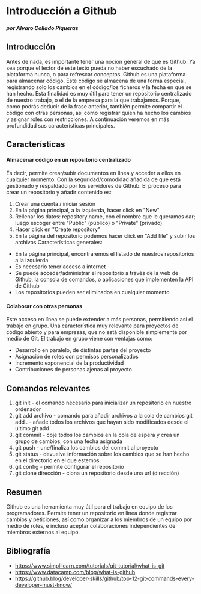 # Introducción a Github
#### _por Alvaro Collado Piqueras_

## Introducción
Antes de nada, es importante tener una noción general de qué es Github. Ya sea porque el lector de este texto pueda no haber escuchado de la plataforma nunca, o para refrescar conceptos.
Github es una plataforma para almacenar código. Este código se almacena de una forma especial, registrando solo los cambios en el código/los ficheros y la fecha en que se han hecho.
Esta finalidad es muy útil para tener un repositorio centralizado de nuestro trabajo, o el de la empresa para la que trabajamos. Porque, como podrás deducir de la frase anterior, también
permite compartir el código con otras personas, así como registrar quien ha hecho los cambios y asignar roles con restricciones.
A continuación veremos en más profundidad sus características principales.

## Características
#### Almacenar código en un repositorio centralizado
Es decir, permite crear/subir documentos en linea y acceder a ellos en cualquier momento. Con la seguridad/comodidad añadida de que está gestionado y respaldado por los servidores de Github. 
El proceso para crear un repositorio y añadir contenido es:
1. Crear una cuenta / iniciar sesión
2. En la página principal, a la izquierda, hacer click en "New"
3. Rellenar los datos: repository name, con el nombre que le queramos dar; luego escoger entre "Public" (público) o "Private" (privado)
4. Hacer click en "Create repository"
5. En la página del repositorio podemos hacer click en "Add file" y subir los archivos
Características generales:
- En la página principal, encontraremos el listado de nuestros repositorios a la izquierda
- Es necesario tener acceso a internet
- Se puede acceder/administrar el repositorio a través de la web de Github, la consola de comandos, o aplicaciones que implementen la API de Github
- Los repositorios pueden ser eliminados en cualquier momento

   
#### Colaborar con otras personas
Este acceso en línea se puede extender a más personas, permitiendo así el trabajo en grupo. Una característica muy relevante para proyectos de código abierto y para empresas, que no está disponible simplemente por medio de Git.
El trabajo en grupo viene con ventajas como:
* Desarrollo en paralelo, de distintas partes del proyecto
* Asignación de roles con permisos personalizados
* Incremento exponencial de la productividad
* Contribuciones de personas ajenas al proyecto

## Comandos relevantes
1. git init - el comando necesario para inicializar un repositorio en nuestro ordenador
2. git add archivo - comando para añadir archivos a la cola de cambios
   git add . - añade todos los archivos que hayan sido modificados desde el ultimo git add
3. git commit - coje todos los cambios en la cola de espera y crea un grupo de cambios, con una fecha asignada
4. git push - une/finaliza los cambios del commit al proyecto
5. git status - devuelve información sobre los cambios que se han hecho en el directorio en el que estemos
6. git config - permite configurar el repositorio
7. git clone dirección - clona un repositorio desde una url (dirección)

## Resumen
Github es una herramienta muy útil para el trabajo en equipo de los programadores. Permite tener un repositorio en línea donde registrar cambios y peticiones, así como organizar a los miembros de un equipo por medio de roles, e incluso aceptar colaboraciones independientes de miembros externos al equipo.


## Bibliografía
- https://www.simplilearn.com/tutorials/git-tutorial/what-is-git
- https://www.datacamp.com/blog/what-is-github
- https://github.blog/developer-skills/github/top-12-git-commands-every-developer-must-know/
